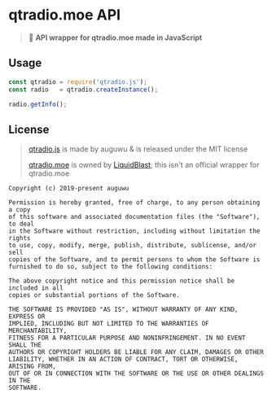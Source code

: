 # qtradio.moe API

> :tulip: **API wrapper for qtradio.moe made in JavaScript**

## Usage

```js
const qtradio = require('qtradio.js');
const radio   = qtradio.createInstance();

radio.getInfo();
```

## License

> [qtradio.js](https://github.com/auguwu/qtradio.js) is made by auguwu & is released under the MIT license
>
> [qtradio.moe](https://qtradio.moe) is owned by [LiquidBlast](https://github.com/LiquidBlast); this isn't an official wrapper for qtradio.moe

```
Copyright (c) 2019-present auguwu

Permission is hereby granted, free of charge, to any person obtaining a copy
of this software and associated documentation files (the "Software"), to deal
in the Software without restriction, including without limitation the rights
to use, copy, modify, merge, publish, distribute, sublicense, and/or sell
copies of the Software, and to permit persons to whom the Software is
furnished to do so, subject to the following conditions:

The above copyright notice and this permission notice shall be included in all
copies or substantial portions of the Software.

THE SOFTWARE IS PROVIDED "AS IS", WITHOUT WARRANTY OF ANY KIND, EXPRESS OR
IMPLIED, INCLUDING BUT NOT LIMITED TO THE WARRANTIES OF MERCHANTABILITY,
FITNESS FOR A PARTICULAR PURPOSE AND NONINFRINGEMENT. IN NO EVENT SHALL THE
AUTHORS OR COPYRIGHT HOLDERS BE LIABLE FOR ANY CLAIM, DAMAGES OR OTHER
LIABILITY, WHETHER IN AN ACTION OF CONTRACT, TORT OR OTHERWISE, ARISING FROM,
OUT OF OR IN CONNECTION WITH THE SOFTWARE OR THE USE OR OTHER DEALINGS IN THE
SOFTWARE.
```